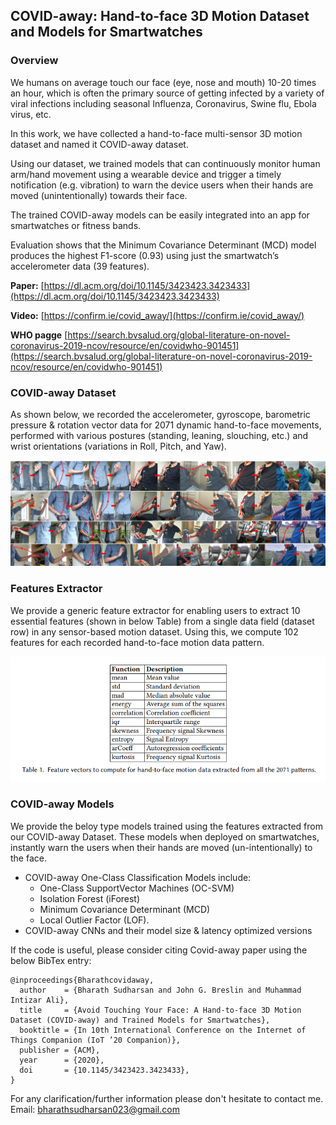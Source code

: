 ## COVID-away: Hand-to-face 3D Motion Dataset and Models for Smartwatches

### Overview

We humans on average touch our face (eye, nose and mouth) 10-20 times an hour, which is often the primary source of getting infected by a variety of viral infections including seasonal Influenza, Coronavirus, Swine flu, Ebola virus, etc. 

In this work, we have collected a hand-to-face multi-sensor 3D motion dataset and named it COVID-away dataset.

Using our dataset, we trained models that can continuously monitor human arm/hand movement using a wearable device and trigger a timely notification (e.g. vibration) to warn the device users when their hands are moved (unintentionally) towards their face. 

The trained COVID-away models can be easily integrated into an app for smartwatches or fitness bands. 

Evaluation shows that the Minimum Covariance Determinant (MCD) model produces the highest F1-score (0.93) using just the smartwatch’s accelerometer data (39 features).

**Paper:** [https://dl.acm.org/doi/10.1145/3423423.3423433](https://dl.acm.org/doi/10.1145/3423423.3423433)

**Video:** [https://confirm.ie/covid_away/](https://confirm.ie/covid_away/)

**WHO pagge** [https://search.bvsalud.org/global-literature-on-novel-coronavirus-2019-ncov/resource/en/covidwho-901451](https://search.bvsalud.org/global-literature-on-novel-coronavirus-2019-ncov/resource/en/covidwho-901451)

### COVID-away Dataset

As shown below, we recorded the accelerometer, gyroscope, barometric pressure \& rotation vector data for 2071 dynamic hand-to-face movements, performed with various postures (standing, leaning, slouching, etc.) and wrist orientations (variations in Roll, Pitch, and Yaw).

![alt text](https://github.com/bharathsudharsan/COVID-away/blob/master/Covid-away_dataset_building.png)

### Features Extractor

We provide a generic feature extractor for enabling users to extract 10 essential features (shown in below Table) from a single data field (dataset row) in any sensor-based motion dataset. Using this, we compute 102 features for each recorded hand-to-face motion data pattern.

![alt text](https://github.com/bharathsudharsan/COVID-away/blob/master/Table1_feature_vectors.PNG)

### COVID-away Models

We provide the beloy type models trained using the features extracted from our COVID-away Dataset. These models when deployed on smartwatches, instantly warn the users when their hands are moved (un-intentionally) to the face.

- COVID-away One-Class Classification Models include:
  -  One-Class SupportVector Machines (OC-SVM)
  -  Isolation Forest (iForest)
  -  Minimum Covariance Determinant (MCD)
  -  Local Outlier Factor (LOF).
- COVID-away CNNs and their model size & latency optimized versions

If the code is useful, please consider citing Covid-away paper using the below BibTex entry:

```
@inproceedings{Bharathcovidaway,
  author    = {Bharath Sudharsan and John G. Breslin and Muhammad Intizar Ali},
  title     = {Avoid Touching Your Face: A Hand-to-face 3D Motion Dataset (COVID-away) and Trained Models for Smartwatches},
  booktitle = {In 10th International Conference on the Internet of Things Companion (IoT ’20 Companion)},
  publisher = {ACM},
  year      = {2020},
  doi       = {10.1145/3423423.3423433},
}
```

For any clarification/further information please don't hesitate to contact me. Email: bharathsudharsan023@gmail.com

